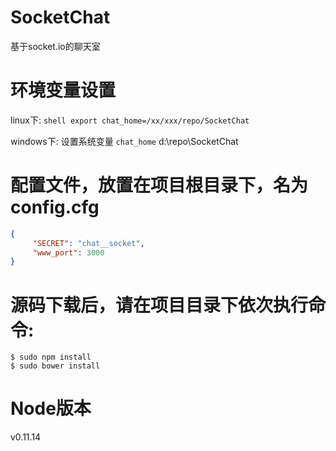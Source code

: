 SocketChat
==========
基于socket.io的聊天室

环境变量设置
======
linux下:
    ```shell
    export chat_home=/xx/xxx/repo/SocketChat
    ```

windows下:
    设置系统变量 `chat_home`
    d:\repo\SocketChat

配置文件，放置在项目根目录下，名为 config.cfg
======
```JSON
{
     "SECRET": "chat__socket",
     "www_port": 3000
}
```
源码下载后，请在项目目录下依次执行命令:
=====
```shell
$ sudo npm install
$ sudo bower install
```
Node版本
=====
v0.11.14


